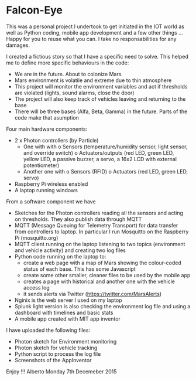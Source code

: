 # Falcon-Eye
This was a personal project I undertook to get initiated in the IOT world as well as Python coding, mobile app development
and a few other things ... Happy for you to reuse what you can. I take no responsabilities for any damages.

I created a fictious story so that I have a specific need to solve. This helped me to define more specific behaviours in the code:
 - We are in the future. About to colonize Mars.
 - Mars environment is volatile and extreme due to thin atmosphere
 - This project will monitor the environment variables and act if thresholds are violated (lights, sound alarms, close the door)
 - The project will also keep track of vehicles leaving and returning to the base
 - There will be three bases (Alfa, Beta, Gamma) in the future. Parts of the code make that asumption

Four main hardware components:
 - 2 x Photon controllers (by Particle)
     + One with with
          o Sensors (temperature/humidity sensor, light sensor, and override switch)
          o Actuators/outputs (red LED, green LED, yellow LED, a passive buzzer, a servo, a 16x2 LCD with external potentiometer)
      + Another one with
          o Sensors (RFID)
          o Actuators (red LED, green LED, servo)
 - Raspberry Pi wireless enabled
 - A laptop running windows
 
 From a software component we have
 - Sketches for the Photon controllers reading all the sensors and acting on thresholds. They also publish data through MQTT
 - MQTT (Message Queuing for Telemetry Transport) for data transfer from controllers to laptop. In particular I run Mosquitto
 on the Raspberry Pi (mosquitto.org)
 - MQTT client running on the laptop listening to two topics (environment and vehicle activity) and creating two log files
 - Python code running on the laptop to:
    + create a web page with a map of Mars showing the colour-coded status of each base. This has some Javascript
    + create some other smaller, cleaner files to be used by the mobile app
    + creates a page with historical and another one with the vehicle access log
    + it sends alerts via Twitter (https://twitter.com/MarsAlerts)
 - Nginix is the web server I used on my laptop
 - Splunk light version is also checking the environment log file and using a dashboard with timelines and basic stats
 - A mobile app created with MIT app inventor
 
 I have uploaded the following files:
  - Photon sketch for Environment monitoring
  - Photon sketch for vehicle tracking
  - Python script to process the log file
  - Screenshots of the AppInventor
  
 Enjoy !!!
 Alberto
 Monday 7th Decemeber 2015
